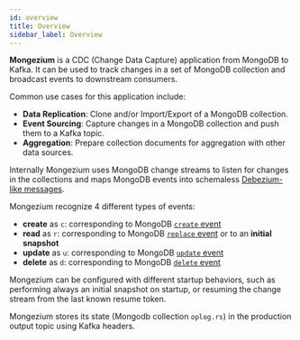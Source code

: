```yaml
---
id: overview
title: Overview
sidebar_label: Overview
---
```




__Mongezium__ is a CDC (Change Data Capture) application from MongoDB to Kafka.
It can be used to track changes in a set of MongoDB collection and broadcast events to 
downstream consumers.

Common use cases for this application include:

- **Data Replication**: Clone and/or Import/Export of a MongoDB collection.
- **Event Sourcing**: Capture changes in a MongoDB collection and push them to a Kafka topic.
- **Aggregation**: Prepare collection documents for aggregation with other data sources.

Internally Mongezium uses MongoDB change streams to listen for changes in the collections and
maps MongoDB events into schemaless [Debezium-like messages](https://debezium.io/documentation/reference/stable/connectors/mongodb.html#mongodb-events).

Mongezium recognize 4 different types of events:

- **create** as `c`: corresponding to MongoDB [`create` event](https://www.mongodb.com/docs/manual/reference/change-events/create/)
- **read** as `r`: corresponding to MongoDB [`replace` event](https://www.mongodb.com/docs/manual/reference/change-events/replace/) or to an **initial snapshot**
- **update** as `u`: corresponding to MongoDB [`update` event](https://www.mongodb.com/docs/manual/reference/change-events/update/)
- **delete** as `d`: corresponding to MongoDB [`delete` event](https://www.mongodb.com/docs/manual/reference/change-events/delete/)

Mongezium can be configured with different startup behaviors, such as performing always an initial snapshot
on startup, or resuming the change stream from the last known resume token.

Mongezium stores its state (Mongodb collection `oplog.rs`) in the production output topic using Kafka headers.
